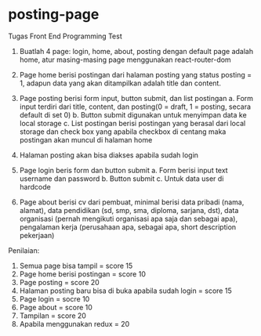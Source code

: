 # posting-page
Tugas Front End
Programming Test
1. Buatlah 4 page: login, home, about, posting dengan default page adalah home, atur masing-masing page menggunakan react-router-dom

2. Page home berisi postingan dari halaman posting yang status posting = 1, adapun data yang akan ditampilkan adalah title dan content.

3. Page posting berisi form input, button submit, dan list postingan
a. Form input terdiri dari title, content, dan posting(0 = draft, 1 = posting, secara default di set 0)
b. Button submit digunakan untuk menyimpan data ke local storage
c. List postingan berisi postingan yang berasal dari local storage dan check box yang apabila checkbox di centang maka postingan akan muncul di halaman home

4. Halaman posting akan bisa diakses apabila sudah login

5. Page login beris form dan button submit
a. Form berisi input text username dan password
b. Button submit
c. Untuk data user di hardcode

6. Page about berisi cv dari pembuat, minimal berisi data pribadi (nama, alamat), data pendidikan (sd, smp, sma, diploma, sarjana, dst), data organisasi (pernah mengikuti organisasi apa saja dan sebagai apa), pengalaman kerja (perusahaan apa, sebagai apa, short description pekerjaan)


Penilaian:
1. Semua page bisa tampil = score 15
2. Page home berisi postingan = score 10
3. Page posting = score 20
4. Halaman posting baru bisa di buka apabila sudah login = score 15
5. Page login = socre 10
6. Page about = score 10
7. Tampilan = score 20
8. Apabila menggunakan redux = 20